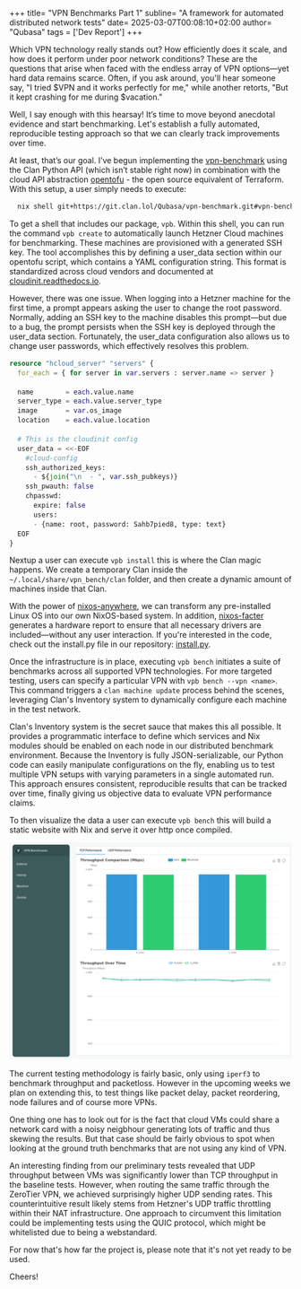 +++
title= "VPN Benchmarks Part 1"
subline= "A framework for automated distributed network tests"
date= 2025-03-07T00:08:10+02:00
author= "Qubasa"
tags = ['Dev Report']
+++


Which VPN technology really stands out? How efficiently does it scale, and how does it perform under poor network conditions? These are the questions that arise when faced with the endless array of VPN options—yet hard data remains scarce. Often, if you ask around, you'll hear someone say, "I tried $VPN and it works perfectly for me," while another retorts, "But it kept crashing for me during $vacation."

Well, I say enough with this hearsay! It’s time to move beyond anecdotal evidence and start benchmarking. Let's establish a fully automated, reproducible testing approach so that we can clearly track improvements over time.

At least, that’s our goal. I’ve begun implementing the [vpn-benchmark](https://git.clan.lol/Qubasa/vpn-benchmark) using the Clan Python API (which isn’t stable right now) in combination with the cloud API abstraction [opentofu](https://opentofu.org/) - the open source equivalent of Terraform. With this setup, a user simply needs to execute:

```bash
  nix shell git+https://git.clan.lol/Qubasa/vpn-benchmark.git#vpn-bench --refresh
```

To get a shell that includes our package, `vpb`. Within this shell, you can run the command `vpb create` to automatically launch Hetzner Cloud machines for benchmarking. These machines are provisioned with a generated SSH key. The tool accomplishes this by defining a user_data section within our opentofu script, which contains a YAML configuration string. This format is standardized across cloud vendors and documented at [cloudinit.readthedocs.io](https://cloudinit.readthedocs.io/en/latest/reference/yaml_examples/set_passwords.html).

However, there was one issue. When logging into a Hetzner machine for the first time, a prompt appears asking the user to change the root password. Normally, adding an SSH key to the machine disables this prompt—but due to a bug, the prompt persists when the SSH key is deployed through the user_data section. Fortunately, the user_data configuration also allows us to change user passwords, which effectively resolves this problem.

```terraform {hl_lines=[14, 18]}
resource "hcloud_server" "servers" {
  for_each = { for server in var.servers : server.name => server }

  name        = each.value.name
  server_type = each.value.server_type
  image       = var.os_image
  location    = each.value.location

  # This is the cloudinit config
  user_data = <<-EOF
    #cloud-config
    ssh_authorized_keys:
      - ${join("\n  - ", var.ssh_pubkeys)}
    ssh_pwauth: false
    chpasswd:
      expire: false
      users:
      - {name: root, password: Sahb7pied8, type: text}
  EOF
}
```

Nextup a user can execute `vpb install` this is where the Clan magic happens. We create a temporary Clan inside the `~/.local/share/vpn_bench/clan` folder, and then create a dynamic amount of machines inside that Clan. 

With the power of [nixos-anywhere](https://github.com/nix-community/nixos-anywhere), we can transform any pre-installed Linux OS into our own NixOS-based system. In addition, [nixos-facter](https://github.com/nix-community/nixos-facter) generates a hardware report to ensure that all necessary drivers are included—without any user interaction. If you're interested in the code, check out the install.py file in our repository: [install.py](https://git.clan.lol/Qubasa/vpn-benchmark/src/branch/main/pkgs/vpn-bench/vpn_bench/install.py).

Once the infrastructure is in place, executing `vpb bench` initiates a suite of benchmarks across all supported VPN technologies. For more targeted testing, users can specify a particular VPN with `vpb bench --vpn <name>`. This command triggers a `clan machine update` process behind the scenes, leveraging Clan's Inventory system to dynamically configure each machine in the test network.

Clan's Inventory system is the secret sauce that makes this all possible. It provides a programmatic interface to define which services and Nix modules should be enabled on each node in our distributed benchmark environment. Because the Inventory is fully JSON-serializable, our Python code can easily manipulate configurations on the fly, enabling us to test multiple VPN setups with varying parameters in a single automated run. This approach ensures consistent, reproducible results that can be tracked over time, finally giving us objective data to evaluate VPN performance claims.

To then visualize the data a user can execute `vpb bench` this will build a static website with Nix and serve it over http once compiled.

![image](./web_plots.png)

The current testing methodology is fairly basic, only using `iperf3` to benchmark throughput and packetloss. However in the upcoming weeks we plan on extending this, to test things like packet delay, packet reordering, node failures and of course more VPNs.


One thing one has to look out for is the fact that cloud VMs could share a network card with a noisy neigbhour generating lots of traffic and thus skewing the results. But that case should be fairly obvious to spot when looking at the ground truth benchmarks that are not using any kind of VPN. 


An interesting finding from our preliminary tests revealed that UDP throughput between VMs was significantly lower than TCP throughput in the baseline tests. However, when routing the same traffic through the ZeroTier VPN, we achieved surprisingly higher UDP sending rates. This counterintuitive result likely stems from Hetzner's UDP traffic throttling within their NAT infrastructure. One  approach to circumvent this limitation could be implementing tests using the QUIC protocol, which might be whitelisted due to being a webstandard.

For now that's how far the project is, please note that it's not yet ready to be used.

Cheers!